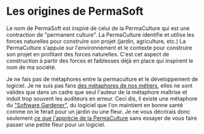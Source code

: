 # Les origines de PermaSoft

Le nom de PermaSoft est inspiré de celui de la PermaCulture qui est une contraction de "permanent culture".
La PermaCulture identifie et utilise les forces naturelles pour construire son projet (jardin, agriculture, etc.)
La PermaCulture s'appuie sur l'environnement et le contexte pour construire son projet en profitant des forces naturelles.
C'est cet aspect de construction à partir des forces et faiblesses déjà en place qui inspirent le nom de ma société. 

Je ne fais pas de métaphores entre la permaculture et le développement de logiciel.
Je ne suis pas fans [des métaphores de nos métiers](01%20Salon/La%20métaphore%20du%20développeur%20n'est%20pas%20la%20bonne.md), elles ne sont valides que dans un cadre que seul l'auteur de la métaphore maîtrise et induit trop souvent les auditeurs en erreur.
Ceci dis, il existe une métaphore du ["Software Gardener"](https://www.methodsandtools.com/archive/softwaregardening.php), du logiciel que l'on maintient en bonne santé comme on le ferait pour un jardin ou une fleur.
Je ne vous décrirais donc seulement [ce que j'apprécie de la PermaCulture](01%20Salon/permaculture.md) sans essayer de vous faire passer une petite fleur pour un logiciel.

